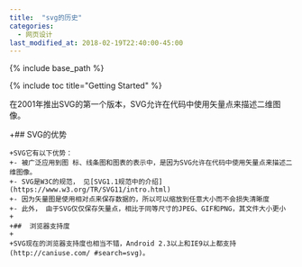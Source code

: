 ```yaml
---
title:  "svg的历史"
categories: 
  - 网页设计
last_modified_at: 2018-02-19T22:40:00-45:00
---
```


{% include base_path %}

{% include toc title="Getting Started" %}

在2001年推出SVG的第一个版本，SVG允许在代码中使用矢量点来描述二维图像。

+## SVG的优势  

 	+SVG它有以下优势：
 	+- 被广泛应用到图 标、线条图和图表的表示中，是因为SVG允许在代码中使用矢量点来描述二维图像。
 	+- SVG是W3C的规范， 见[SVG1.1规范中的介绍](https://www.w3.org/TR/SVG11/intro.html)  
 	+- 因为矢量图是使用相对点来保存数据的，所以可以缩放到任意大小而不会损失清晰度  
 	+- 此外， 由于SVG仅仅保存矢量点，相比于同等尺寸的JPEG、GIF和PNG，其文件大小更小
 	+
 	+##  浏览器支持度
 	+
 	+SVG现在的浏览器支持度也相当不错，Android 2.3以上和IE9以上都支持(http://caniuse.com/ #search=svg)。